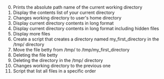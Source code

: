 0. Prints the absolute path name of the current working directory
1. Display the contents list of your current directory
2. Changes working directory to user's home directory
3. Display current directory contents in long format
4. Display current directory contents in long format including hidden files
5. Display more files
6. Create a script that creates a directory named my_first_directory in the /tmp/ directory
7. Move the file betty from /tmp/ to /tmp/my_first_directory
8. Deleting the file betty
9. Deleting the directory in the /tmp/ directory
10. Changes working directory to the previous one
11. Script that list all files in a specific order
